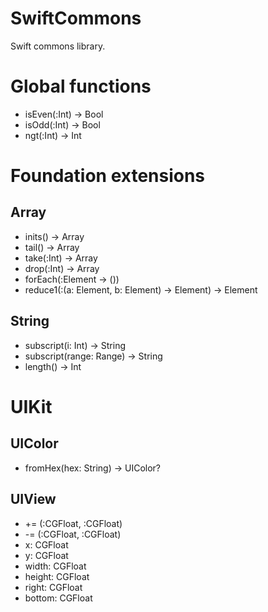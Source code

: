# SwiftCommons
Swift commons library.

# Global functions
- isEven(:Int) -> Bool
- isOdd(:Int) -> Bool
- ngt(:Int) -> Int

# Foundation extensions

## Array
- inits() -> Array
- tail() -> Array
- take(:Int) -> Array
- drop(:Int) -> Array
- forEach(:Element -> ())
- reduce1(:(a: Element, b: Element) -> Element) -> Element

## String
- subscript(i: Int) -> String
- subscript(range: Range<Int>) -> String
- length() -> Int

# UIKit

## UIColor
- fromHex(hex: String) -> UIColor?

## UIView
- += (:CGFloat, :CGFloat)
- -= (:CGFloat, :CGFloat)
- x: CGFloat
- y: CGFloat
- width: CGFloat
- height: CGFloat
- right: CGFloat
- bottom: CGFloat
